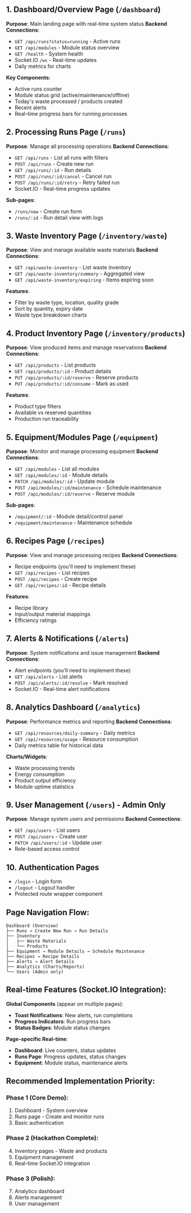 
## 1. **Dashboard/Overview Page** (`/dashboard`)
**Purpose**: Main landing page with real-time system status
**Backend Connections**:
- `GET /api/runs?status=running` - Active runs
- `GET /api/modules` - Module status overview  
- `GET /health` - System health
- Socket.IO `/ws` - Real-time updates
- Daily metrics for charts

**Key Components**:
- Active runs counter
- Module status grid (active/maintenance/offline)
- Today's waste processed / products created
- Recent alerts
- Real-time progress bars for running processes

## 2. **Processing Runs Page** (`/runs`)
**Purpose**: Manage all processing operations
**Backend Connections**:
- `GET /api/runs` - List all runs with filters
- `POST /api/runs` - Create new run
- `GET /api/runs/:id` - Run details
- `POST /api/runs/:id/cancel` - Cancel run
- `POST /api/runs/:id/retry` - Retry failed run
- Socket.IO - Real-time progress updates

**Sub-pages**:
- `/runs/new` - Create run form
- `/runs/:id` - Run detail view with logs

## 3. **Waste Inventory Page** (`/inventory/waste`)
**Purpose**: View and manage available waste materials
**Backend Connections**:
- `GET /api/waste-inventory` - List waste inventory
- `GET /api/waste-inventory/summary` - Aggregated view
- `GET /api/waste-inventory/expiring` - Items expiring soon

**Features**:
- Filter by waste type, location, quality grade
- Sort by quantity, expiry date
- Waste type breakdown charts

## 4. **Product Inventory Page** (`/inventory/products`)
**Purpose**: View produced items and manage reservations
**Backend Connections**:
- `GET /api/products` - List products
- `GET /api/products/:id` - Product details
- `PUT /api/products/:id/reserve` - Reserve products
- `PUT /api/products/:id/consume` - Mark as used

**Features**:
- Product type filters
- Available vs reserved quantities
- Production run traceability

## 5. **Equipment/Modules Page** (`/equipment`)
**Purpose**: Monitor and manage processing equipment
**Backend Connections**:
- `GET /api/modules` - List all modules
- `GET /api/modules/:id` - Module details
- `PATCH /api/modules/:id` - Update module
- `POST /api/modules/:id/maintenance` - Schedule maintenance
- `POST /api/modules/:id/reserve` - Reserve module

**Sub-pages**:
- `/equipment/:id` - Module detail/control panel
- `/equipment/maintenance` - Maintenance schedule

## 6. **Recipes Page** (`/recipes`)
**Purpose**: View and manage processing recipes
**Backend Connections**:
- Recipe endpoints (you'll need to implement these)
- `GET /api/recipes` - List recipes
- `POST /api/recipes` - Create recipe
- `GET /api/recipes/:id` - Recipe details

**Features**:
- Recipe library
- Input/output material mappings
- Efficiency ratings

## 7. **Alerts & Notifications** (`/alerts`)
**Purpose**: System notifications and issue management
**Backend Connections**:
- Alert endpoints (you'll need to implement these)
- `GET /api/alerts` - List alerts
- `POST /api/alerts/:id/resolve` - Mark resolved
- Socket.IO - Real-time alert notifications

## 8. **Analytics Dashboard** (`/analytics`)
**Purpose**: Performance metrics and reporting
**Backend Connections**:
- `GET /api/resources/daily-summary` - Daily metrics
- `GET /api/resources/usage` - Resource consumption
- Daily metrics table for historical data

**Charts/Widgets**:
- Waste processing trends
- Energy consumption
- Product output efficiency
- Module uptime statistics

## 9. **User Management** (`/users`) - Admin Only
**Purpose**: Manage system users and permissions
**Backend Connections**:
- `GET /api/users` - List users
- `POST /api/users` - Create user
- `PATCH /api/users/:id` - Update user
- Role-based access control

## 10. **Authentication Pages**
- `/login` - Login form
- `/logout` - Logout handler
- Protected route wrapper component

## Page Navigation Flow:

```
Dashboard (Overview)
├── Runs → Create New Run → Run Details
├── Inventory
│   ├── Waste Materials
│   └── Products
├── Equipment → Module Details → Schedule Maintenance
├── Recipes → Recipe Details
├── Alerts → Alert Details
├── Analytics (Charts/Reports)
└── Users (Admin only)
```

## Real-time Features (Socket.IO Integration):

**Global Components** (appear on multiple pages):
- **Toast Notifications**: New alerts, run completions
- **Progress Indicators**: Run progress bars
- **Status Badges**: Module status changes

**Page-specific Real-time**:
- **Dashboard**: Live counters, status updates
- **Runs Page**: Progress updates, status changes
- **Equipment**: Module status, maintenance alerts

## Recommended Implementation Priority:

### Phase 1 (Core Demo):
1. Dashboard - System overview
2. Runs page - Create and monitor runs
3. Basic authentication

### Phase 2 (Hackathon Complete):
4. Inventory pages - Waste and products
5. Equipment management
6. Real-time Socket.IO integration

### Phase 3 (Polish):
7. Analytics dashboard
8. Alerts management
9. User management

